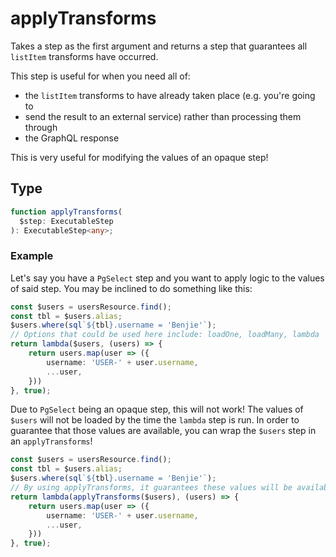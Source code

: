 # applyTransforms

Takes a step as the first argument and returns a step that guarantees all `listItem` transforms have occurred.

This step is useful for when you need all of:
 * the `listItem` transforms to have already taken place (e.g. you're going to
 * send the result to an external service) rather than processing them through
 * the GraphQL response

 This is very useful for modifying the values of an opaque step!


## Type

```ts
function applyTransforms(
  $step: ExecutableStep
): ExecutableStep<any>;
```

### Example

Let's say you have a `PgSelect` step and you want to apply logic to the values of said step. You may be inclined to do something like this:

```ts
const $users = usersResource.find();
const tbl = $users.alias;
$users.where(sql`${tbl}.username = 'Benjie'`);
// Options that could be used here include: loadOne, loadMany, lambda
return lambda($users, (users) => {
    return users.map(user => ({
        username: 'USER-' + user.username,
        ...user,
    }))
}, true);
```

Due to `PgSelect` being an opaque step, this will not work! The values of `$users` will not be loaded by the time the `lambda` step is run. In order to guarantee that those values are available, you can wrap the `$users` step in an `applyTransforms`!

```ts
const $users = usersResource.find();
const tbl = $users.alias;
$users.where(sql`${tbl}.username = 'Benjie'`);
// By using applyTransforms, it guarantees these values will be available
return lambda(applyTransforms($users), (users) => {
    return users.map(user => ({
        username: 'USER-' + user.username,
        ...user,
    }))
}, true);
```
